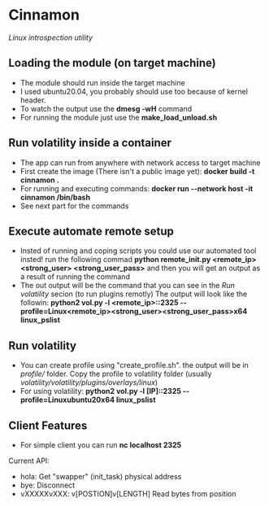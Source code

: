 # Cinnamon
*Linux introspection utility*

## Loading the module (on target machine)

* The module should run inside the target machine
* I used ubuntu20.04, you probably should use too because of kernel header.
* To watch the output use the **dmesg -wH** command
* For running the module just use the **make_load_unload.sh**

## Run volatility inside a container

* The app can run from anywhere with network access to target machine
* First create the image (There isn't a public image yet): **docker build -t cinnamon .**
* For running and executing commands: **docker run --network host -it cinnamon /bin/bash**
* See next part for the commands

## Execute automate remote setup 

* Insted of running and coping scripts you could use our automated tool insted!
run the following commad **python remote_init.py <remote_ip> <strong_user> <strong_user_pass>** and then you will get an output as a result of running the command
* The out output will be the command that you can see in the *Run volatility* secion (to run plugins remotly)
The output will look like the followin: **python2 vol.py -l <remote_ip>::2325 --profile=Linux<remote_ip><strong_user><strong_user_pass>x64 linux_pslist**


## Run volatility

* You can create profile using "create_profile.sh". the output will be in *profile/* folder.
Copy the profile to volatility folder (usually *volatility/volatility/plugins/overlays/linux*)
* For using volatility: **python2 vol.py -l [IP]::2325 --profile=Linuxubuntu20x64 linux_pslist**

## Client Features
* For simple client you can run **nc localhost 2325**

Current API:
* hola: Get "swapper" (init_task) physical address
* bye: Disconnect
* vXXXXXvXXX: v[POSTION]v[LENGTH] Read bytes from position

